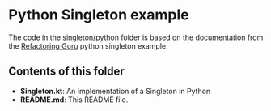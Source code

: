 # Python Singleton example
The code in the singleton/python folder is based on the documentation from the [Refactoring Guru](https://refactoring.guru/design-patterns/singleton/python/example) python singleton example.

## Contents of this folder
- **Singleton.kt**: An implementation of a Singleton in Python
- **README.md**: This README file.